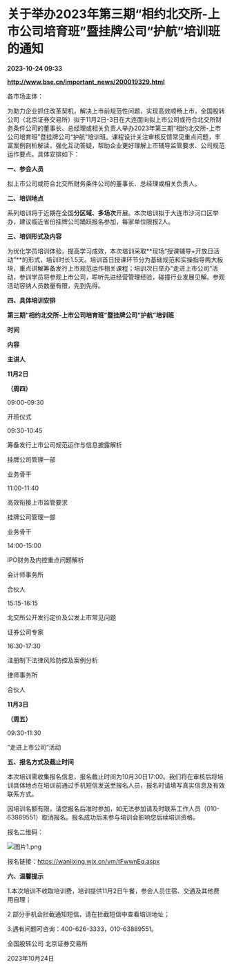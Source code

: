 # 关于举办2023年第三期“相约北交所-上市公司培育班”暨挂牌公司“护航”培训班的通知

**2023-10-24 09:33**

**http://www.bse.cn/important_news/200019329.html**

各市场主体：

为助力企业抓住改革契机，解决上市前规范性问题，实现高效顺畅上市，全国股转公司（北京证券交易所）拟于11月2日-3日在大连面向拟上市公司或符合北交所财务条件公司的董事长、总经理或相关负责人举办2023年第三期“相约北交所-上市公司培育班”暨挂牌公司“护航”培训班。课程设计关注审核反馈常见重点问题，丰富案例剖析解读，强化互动答疑，帮助企业更好理解上市辅导监管要求、公司规范运作要点。具体安排如下：

**一、参会人员**

拟上市公司或符合北交所财务条件公司的董事长、总经理或相关负责人。

**二、培训地点**

系列培训将于近期在全国**分区域、多场次**开展。本次培训拟于大连市沙河口区举办，建议临近省份挂牌公司踊跃报名参加，每家单位限报2人。

**三、培训形式及内容**

为优化学员培训体验，提高学习成效，本次培训采取**现场“授课辅导+开放日活动”**的形式，培训时长1.5天。培训首日授课环节分为基础规范和实操指导两大板块，重点讲解筹备发行上市规范运作相关课程；培训次日举办“走进上市公司”活动，参训学员将参观上市公司，聆听先进经营管理经验，碰撞行业发展见解。参观活动容纳人员数量有限，先到先得。

**四、具体培训安排**

**第三期“相约北交所-上市公司培育班”暨挂牌公司“护航”培训班**

**时间**

**内容**

**主讲人**

**11月2日**

**（周四）**

09:00-09:30

开班仪式

09:30-10:45

筹备发行上市公司规范运作与信息披露解析

挂牌公司管理一部

业务骨干

11:00-11:40

高效衔接上市监管要求

挂牌公司管理一部

业务骨干

14:00-15:00

IPO财务及内控重点问题解析

会计师事务所

合伙人

15:15-16:15

北交所公开发行定价及公发上市常见问题

证券公司专家

16:30-17:30

注册制下法律风险防控及案例分析

律师事务所

合伙人

**11月3日**

**（周五）**

09:30-11:30

“走进上市公司”活动

  

**五、报名方式及截止时间**

本次培训需收集报名信息，报名截止时间为10月30日17:00。我们将在审核后将培训具体地点在培训前通过手机短信发送至报名人员，报名时请填写真实信息及有效联系方式。

因培训名额有限，请您报名后准时参加，如无法参加请及时联系工作人员（010-63889551）取消报名。报名成功后未参与培训会影响您后续培训资格。

报名二维码：

![图片1.png](http://www.bse.cn/uploads/6/image/public/202310/20231024164844_q40lof4jx5.png "图片1.png")

报名链接：https://wanlixing.wjx.cn/vm/tFwwnEq.aspx

**六、温馨提示**

1.本次培训不收取培训费，培训提供11月2日午餐，参会人员住宿、交通及其他费用自理；

2.部分手机会拦截通知短信，请在拦截短信中查看培训地址；

3.遇有问题可咨询：400-626-3333，010-63889551。

  

全国股转公司 北京证券交易所

2023年10月24日